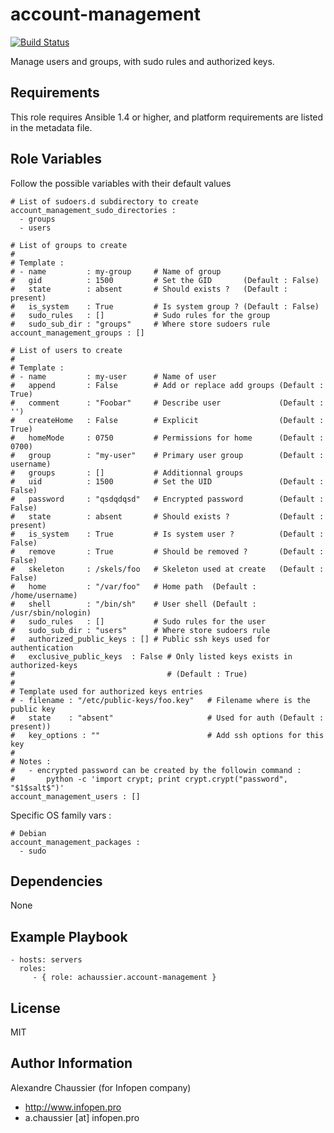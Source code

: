 account-management
==================

[![Build Status](https://travis-ci.org/infOpen/ansible-role-account-management.svg?branch=master)](https://travis-ci.org/infOpen/ansible-role-account-management)

Manage users and groups, with sudo rules and authorized keys.

Requirements
------------

This role requires Ansible 1.4 or higher, and platform requirements are listed
in the metadata file.

Role Variables
--------------

Follow the possible variables with their default values

    # List of sudoers.d subdirectory to create
    account_management_sudo_directories :
      - groups
      - users

    # List of groups to create
    #
    # Template :
    # - name         : my-group     # Name of group
    #   gid          : 1500         # Set the GID       (Default : False)
    #   state        : absent       # Should exists ?   (Default : present)
    #   is_system    : True         # Is system group ? (Default : False)
    #   sudo_rules   : []           # Sudo rules for the group
    #   sudo_sub_dir : "groups"     # Where store sudoers rule
    account_management_groups : []

    # List of users to create
    #
    # Template :
    # - name         : my-user      # Name of user
    #   append       : False        # Add or replace add groups (Default : True)
    #   comment      : "Foobar"     # Describe user             (Default : '')
    #   createHome   : False        # Explicit                  (Default : True)
    #   homeMode     : 0750         # Permissions for home      (Default : 0700)
    #   group        : "my-user"    # Primary user group        (Default : username)
    #   groups       : []           # Additionnal groups
    #   uid          : 1500         # Set the UID               (Default : False)
    #   password     : "qsdqdqsd"   # Encrypted password        (Default : False)
    #   state        : absent       # Should exists ?           (Default : present)
    #   is_system    : True         # Is system user ?          (Default : False)
    #   remove       : True         # Should be removed ?       (Default : False)
    #   skeleton     : /skels/foo   # Skeleton used at create   (Default : False)
    #   home         : "/var/foo"   # Home path  (Default : /home/username)
    #   shell        : "/bin/sh"    # User shell (Default : /usr/sbin/nologin)
    #   sudo_rules   : []           # Sudo rules for the user
    #   sudo_sub_dir : "users"      # Where store sudoers rule
    #   authorized_public_keys : [] # Public ssh keys used for authentication
    #   exclusive_public_keys  : False # Only listed keys exists in authorized-keys
    #                                  # (Default : True)
    #
    # Template used for authorized keys entries
    # - filename : "/etc/public-keys/foo.key"   # Filename where is the public key
    #   state    : "absent"                     # Used for auth (Default : present))
    #   key_options : ""                        # Add ssh options for this key
    #
    # Notes :
    #   - encrypted password can be created by the followin command :
    #       python -c 'import crypt; print crypt.crypt("password", "$1$salt$")'
    account_management_users : []


Specific OS family vars :

    # Debian
    account_management_packages :
      - sudo

Dependencies
------------

None

Example Playbook
----------------

    - hosts: servers
      roles:
         - { role: achaussier.account-management }

License
-------

MIT

Author Information
------------------

Alexandre Chaussier (for Infopen company)
- http://www.infopen.pro
- a.chaussier [at] infopen.pro
